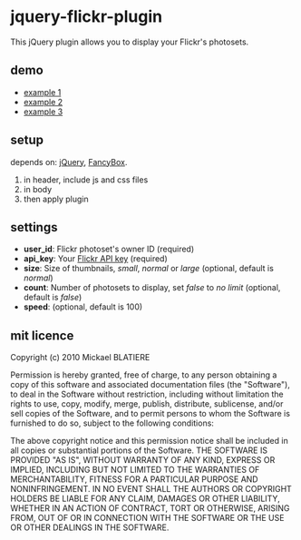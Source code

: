 jquery-flickr-plugin
===============
This jQuery plugin allows you to display your Flickr's photosets.

demo
-----------------
*   [example 1](http://blat.github.com/jquery-flickr-plugin/demo1.html)
*   [example 2](http://blat.github.com/jquery-flickr-plugin/demo2.html)
*   [example 3](http://blat.github.com/jquery-flickr-plugin/demo3.html)

setup
------------------
depends on: [jQuery](http://jquery.com/), [FancyBox](http://fancybox.net/).

1.  in header, include js and css files
        <script type="text/javascript" src="js/jquery.flickr.js"></script>
        <link rel="stylesheet" type="text/css" href="css/jquery.flickr.css" />
2.  in body
        <div id="my_gallery"></div>
3.  then apply plugin
        <script type="text/javascript">
            $(function() {
                $('#my_gallery').flickr({
                    user_id: '##USER_ID##',
                    api_key: '##API_KEY##',
                });
            });
        </script>

settings
----------------------
*   **user_id**: Flickr photoset's owner ID (required)
*   **api_key**: Your [Flickr API key](http://www.flickr.com/services/api/keys/) (required)
*   **size**: Size of thumbnails, *small*, *normal* or *large* (optional, default is *normal*)
*   **count**: Number of photosets to display, set *false* to *no limit* (optional, default is *false*)
*   **speed**: (optional, default is 100)

mit licence
------------------
Copyright (c) 2010 Mickael BLATIERE

Permission is hereby granted, free of charge, to any person obtaining a copy of this software and associated documentation files (the "Software"), to deal in the Software without restriction, including without limitation the rights to use, copy, modify, merge, publish, distribute, sublicense, and/or sell copies of the Software, and to permit persons to whom the Software is furnished to do so, subject to the following conditions:

The above copyright notice and this permission notice shall be included in all copies or substantial portions of the Software.
THE SOFTWARE IS PROVIDED "AS IS", WITHOUT WARRANTY OF ANY KIND, EXPRESS OR IMPLIED, INCLUDING BUT NOT LIMITED TO THE WARRANTIES OF MERCHANTABILITY, FITNESS FOR A PARTICULAR PURPOSE AND NONINFRINGEMENT. IN NO EVENT SHALL THE AUTHORS OR COPYRIGHT HOLDERS BE LIABLE FOR ANY CLAIM, DAMAGES OR OTHER LIABILITY, WHETHER IN AN ACTION OF CONTRACT, TORT OR OTHERWISE, ARISING FROM, OUT OF OR IN CONNECTION WITH THE SOFTWARE OR THE USE OR OTHER DEALINGS IN THE SOFTWARE.

